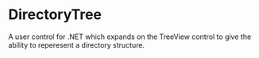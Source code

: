 # DirectoryTree
A user control for .NET which expands on the TreeView control to give the ability to reperesent a directory structure.
